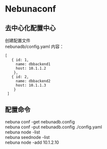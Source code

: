 # Nebunaconf
## 去中心化配置中心
创建配置文件  
nebunadb/config.yaml 内容：  
```
[  
   { id: 1,  
     name: dbbackend1  
     host: 10.1.1.2  
    },  
   { id: 2,  
     name: dbbackend2  
     host: 10.1.1.3  
    }  
 ]  
```
## 配置命令
nebuna conf -get nebunadb.config  
nebuna conf -put nebunadb.config ./config.yaml  
nebuna node -list  
nebuna seednode -list  
nebuna node -add 10.1.2.10  
